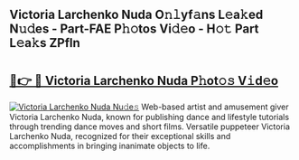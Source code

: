 ## Victoria Larchenko Nuda O𝚗𝚕yf𝚊ns L𝚎a𝚔ed N𝚞𝚍es - Part-FAE P𝚑𝚘tos Vi𝚍𝚎o - H𝚘𝚝 Part L𝚎a𝚔s ZPfln

# <h2><a href="http://kf5r3a.oniu.top/?m=Victoria+Larchenko+Nuda">🔗👉 🔴 Victoria Larchenko Nuda P𝚑ot𝚘𝚜 V𝚒d𝚎o</a></h2>

[![Victoria Larchenko Nuda Nu𝚍e𝚜](https://i.imgur.com/0qMVB7G.gif)](http://kf5r3a.oniu.top/?m=Victoria+Larchenko+Nuda)
Web-based artist and amusement giver Victoria Larchenko Nuda, known for publishing dance and lifestyle tutorials through trending dance moves and short films. Versatile puppeteer Victoria Larchenko Nuda, recognized for their exceptional skills and accomplishments in bringing inanimate objects to life.  
